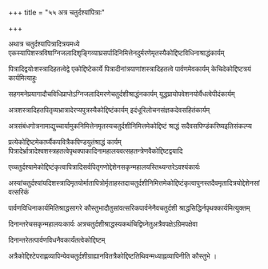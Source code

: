 +++
title = "५५ अत्र चतुर्दश्यांपित्राः"

+++

अथात्र चतुर्दश्यांपित्रादित्रयमध्ये एकस्यापिशस्त्रविषाग्निजलादिशृङ्गिव्याघ्रसर्पादिनिमित्तेनदुर्मरणेमृतस्यैकोद्दिष्टविधिनाश्राद्धंकार्यम्

पित्रादिद्वयोःशस्त्रादिहतत्वेद्वे एकोद्दिष्टेकार्ये पित्रादीनांत्रयाणांशस्त्रादिहतत्वे पार्वणमेवकार्यम् केचिदेकोद्दिष्टत्रयं कार्यमित्याहुः

सहगमनेप्रयागादौचविधिप्राप्तेऽग्निजलादिमरणेचतुर्दशीश्राद्धंनकार्यम् युद्धप्रायोपवेशनयोर्वैधत्वेपीदंकार्यम्

अत्रशस्त्रादिहतपितृव्यभ्रात्रादेरप्यपुत्रस्यैकोद्दिष्टंकार्यम् इदंधूरिलोचनसंज्ञकदेवसहितंकार्यम्

अत्रसंबंधगोत्रनामाद्युच्चार्यामुकनिमित्तेनमृतस्यचतुर्दशीनिमित्तमेकोद्दिष्टं श्राद्धं सदैवसपिण्डंकरिष्यइतिसंकल्प्य

प्रत्येकोद्दिष्टमेकार्घ्यैकपवित्रैकपिण्डयुतंश्राद्धं कार्यम् पित्रादेर्भ्रात्रादेश्वशस्त्रहतत्वेपृथक्पाकादिनामहालयवत्सहतन्त्रेणवैकोद्दिष्टद्वयादि

एव्चतुर्दश्यामेकोद्दिष्टंकृत्वापित्रादिसर्वपितृगणोद्देशेनसकृन्महालयस्तिथ्यन्तरेऽवश्यंकार्यः

अस्यांचतुर्दश्यांयदिशस्त्रादिमृतयोर्मातापित्रोर्मृताहस्तदाचतुर्दशीनिमित्तमेकोद्दिष्टंकृत्वापुनस्तदैवमृतादित्रयोद्देशेनसांवत्सरिकं

पार्वणविधिनाकार्यमितिश्राद्धसागरे कौस्तुभादौतुसांवत्सरिकपार्वनेनैवचतुर्दशी श्राद्धसिद्धिर्नपृथक्कार्यमित्युक्तम्

दिनान्तरेचसकृन्महालयःकार्यः अत्रचतुर्दशीश्राद्धस्यकथंचिद्विघ्नेतुअत्रैवपक्षेऽग्रिमपक्षेवा

दिनान्तरेतत्पार्वणविधनैवकार्यंतत्वेकोद्दिष्टम्

अत्रैकोद्दिश्टेपराह्णव्यापिन्येवचतुर्दशीग्राह्यानवितत्रैकोद्दिष्टतिथिवन्मध्याह्नव्यापिनीति कौस्तुभे ।
